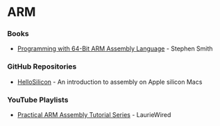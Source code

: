 # ARM

### Books

* [Programming with 64-Bit ARM Assembly Language](https://link.springer.com/book/10.1007/978-1-4842-5881-1) - Stephen Smith

### GitHub Repositories

* [HelloSilicon](https://github.com/below/HelloSilicon) - An introduction to assembly on Apple silicon Macs

### YouTube Playlists

* [Practical ARM Assembly Tutorial Series](https://www.youtube.com/playlist?list=PLn_It163He32Ujm-l_czgEBhbJjOUgFhg) - LaurieWired
